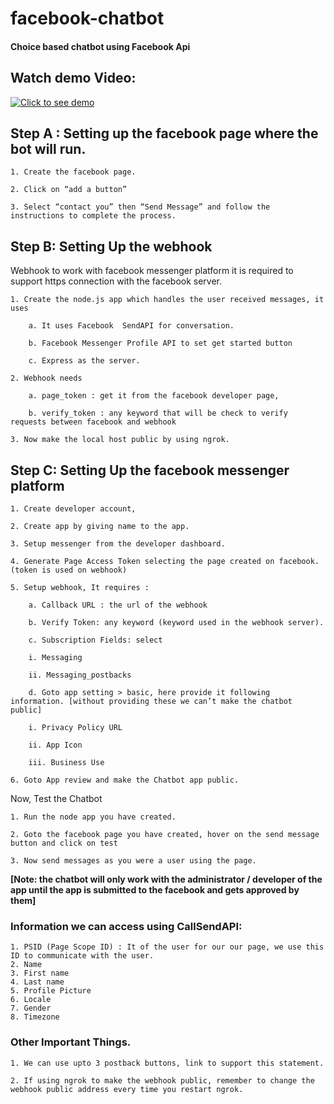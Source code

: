 # facebook-chatbot
#### Choice based chatbot using Facebook Api


## Watch demo Video: 
[![Click to see demo](http://img.youtube.com/vi/BlA_CXItfrM/0.jpg)](http://www.youtube.com/watch?v=BlA_CXItfrM)


## Step A : Setting up the facebook page where the bot will run. 

	1. Create the facebook page.

	2. Click on “add a button” 

	3. Select “contact you” then “Send Message” and follow the instructions to complete the process. 

## Step B: Setting Up the webhook

Webhook to work with facebook messenger platform it is required to support https connection with the facebook server.
	
	1. Create the node.js app which handles the user received messages, it uses

		a. It uses Facebook  SendAPI for conversation.

		b. Facebook Messenger Profile API to set get started button 

		c. Express as the server.

	2. Webhook needs 

		a. page_token : get it from the facebook developer page,  

		b. verify_token : any keyword that will be check to verify requests between facebook and webhook

	3. Now make the local host public by using ngrok.


## Step C: Setting Up the facebook messenger platform

	1. Create developer account,
	
	2. Create app by giving name to the app.
	
	3. Setup messenger from the developer dashboard. 
	
	4. Generate Page Access Token selecting the page created on facebook. (token is used on webhook)
	
	5. Setup webhook, It requires :
	
		a. Callback URL : the url of the webhook
		
		b. Verify Token: any keyword (keyword used in the webhook server).
		
		c. Subscription Fields: select
		
		i. Messaging
		
		ii. Messaging_postbacks
		
		d. Goto app setting > basic, here provide it following information. [without providing these we can’t make the chatbot public]
		
		i. Privacy Policy URL
		
		ii. App Icon 
		
		iii. Business Use
		
	6. Goto App review and make the Chatbot app public.



Now, Test the Chatbot

	1. Run the node app you have created.
	
	2. Goto the facebook page you have created, hover on the send message button and click on test
    
	3. Now send messages as you were a user using the page.

__[Note: the chatbot will only work with the administrator / developer of the app until the app is submitted to the facebook and gets approved by them]__


### Information we can access using CallSendAPI:

    1. PSID (Page Scope ID) : It of the user for our our page, we use this ID to communicate with the user.
    2. Name
    3. First name
    4. Last name
    5. Profile Picture
    6. Locale
    7. Gender
    8. Timezone

### Other Important Things.

	1. We can use upto 3 postback buttons, link to support this statement.
	
	2. If using ngrok to make the webhook public, remember to change the webhook public address every time you restart ngrok.
	


